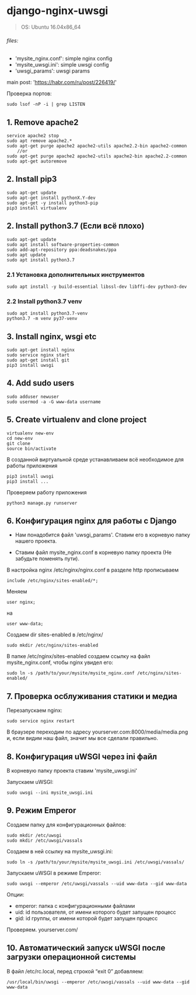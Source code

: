 # django-nginx-uwsgi

> OS: Ubuntu 16.04x86_64
###### files:
- 'mysite_nginx.conf': simple nginx config
- 'mysite_uwsgi.ini': simple uwsgi config
- 'uwsgi_params': uwsgi params


main post: 'https://habr.com/ru/post/226419/'

Проверка портов: 

    sudo lsof -nP -i | grep LISTEN

## 1. Remove apache2

    service apache2 stop
    sudo apt remove apache2.*
    sudo apt-get purge apache2 apache2-utils apache2.2-bin apache2-common
        //or
    sudo apt-get purge apache2 apache2-utils apache2-bin apache2.2-common
    sudo apt-get autoremove

## 2. Install pip3

    sudo apt-get update
    sudo apt-get install pythonX.Y-dev
    sudo apt-get -y install python3-pip
    pip3 install virtualenv

## 2. Install python3.7 (Если всё плохо)

    sudo apt-get update
    sudo apt install software-properties-common
    sudo add-apt-repository ppa:deadsnakes/ppa
    sudo apt update
    sudo apt install python3.7
    
### 2.1 Установка дополнительных инструментов

    sudo apt install -y build-essential libssl-dev libffi-dev python3-dev
    
### 2.2 Install python3.7 venv

    sudo apt install python3.7-venv
    python3.7 -m venv py37-venv
  
## 3. Install nginx, wsgi etc

    
    sudo apt-get install nginx
    sudo service nginx start
    sudo apt-get install git
    pip3 install uwsgi


## 4. Add sudo users

    sudo adduser newuser
    sudo usermod -a -G www-data username

## 5. Create virtualenv and clone project

    virtualenv new-env
    cd new-env
    git clone
    source bin/activate

В созданной виртуальной среде устанавливаем всё необходимое для работы приложения

    pip3 install uwsgi
    pip3 install ...

Проверяем работу приложения

    python3 manage.py runserver

## 6. Конфигурация nginx для работы с Django

- Нам понадобится файл 'uwsgi_params'. Ставим его в корневую папку нашего проекта.

- Ставим файл mysite_nginx.conf в корневую папку проекта (Не забудьте поменять пути).

В настройка nginx /etc/nginx/nginx.conf в разделе http прописываем

    include /etc/nginx/sites-enabled/*;

Меняем

    user nginx;

на

    user www-data;

Создаем dir sites-enabled в /etc/nginx/

    sudo mkdir /etc/nginx/sites-enabled

В папке /etc/nginx/sites-enabled создаем ссылку на файл mysite_nginx.conf, чтобы nginx увидел его:

    sudo ln -s /path/to/your/mysite/mysite_nginx.conf /etc/nginx/sites-enabled/

## 7. Проверка осблуживания статики и медиа

Перезапускаем nginx: 

    sudo service nginx restart

В браузере переходим по адресу yourserver.com:8000/media/media.png и, если видим наш файл, значит мы все сделали правильно.

## 8. Конфигурация uWSGI через ini файл

В корневую папку проекта ставим 'mysite_uwsgi.ini'

Запускаем uWSGI:

    sudo uwsgi --ini mysite_uwsgi.ini

## 9. Режим Emperor

Создаем папку для конфигурационных файлов:

    sudo mkdir /etc/uwsgi
    sudo mkdir /etc/uwsgi/vassals

Создаем в ней ссылку на mysite_uwsgi.ini:

    sudo ln -s /path/to/your/mysite/mysite_uwsgi.ini /etc/uwsgi/vassals/

Запускаем uWSGI в режиме Emperor:

    sudo uwsgi --emperor /etc/uwsgi/vassals --uid www-data --gid www-data

Опции:
- emperor: папка с конфигурационными файлами
- uid: id пользователя, от имени которого будет запущен процесс
- gid: id группы, от имени которой будет запущен процесс

Проверяем. yourserver.com/

## 10. Автоматический запуск uWSGI после загрузки операционной системы

В файл /etc/rc.local, перед строкой “exit 0” добавляем:

    /usr/local/bin/uwsgi --emperor /etc/uwsgi/vassals --uid www-data --gid www-data
